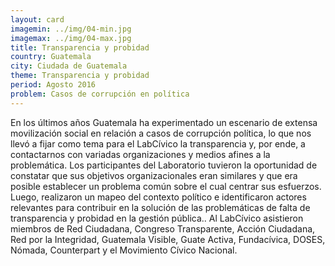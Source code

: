 ```yaml
---
layout: card
imagemin: ../img/04-min.jpg
imagemax: ../img/04-max.jpg
title: Transparencia y probidad
country: Guatemala
city: Ciudada de Guatemala
theme: Transparencia y probidad
period: Agosto 2016
problem: Casos de corrupción en política
---
```


En los últimos años Guatemala ha experimentado un escenario de extensa movilización social en relación a casos de corrupción política, lo que nos llevó a fijar como tema para el LabCívico la transparencia y, por ende, a contactarnos con variadas organizaciones y medios afines a la problemática. Los participantes del Laboratorio tuvieron la oportunidad de constatar que sus objetivos organizacionales eran similares y que era posible establecer un problema común sobre el cual centrar sus esfuerzos. Luego, realizaron un mapeo del contexto político e identificaron actores relevantes para contribuir en la solución de las problemáticas de falta de transparencia y probidad en la gestión pública.. Al LabCívico asistieron miembros de Red Ciudadana, Congreso Transparente, Acción Ciudadana, Red por la Integridad, Guatemala Visible, Guate Activa, Fundacívica, DOSES, Nómada, Counterpart y el Movimiento Cívico Nacional.
